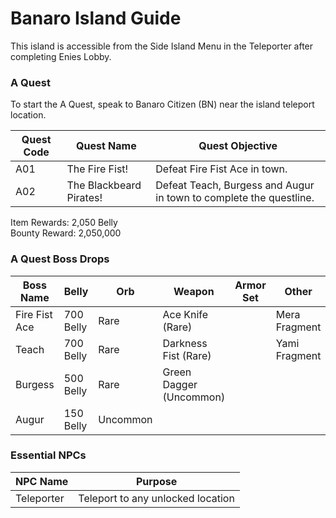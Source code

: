 # Banaro Island Guide

This island is accessible from the Side Island Menu in the Teleporter after completing Enies Lobby.

### A Quest

To start the A Quest, speak to Banaro Citizen (BN) near the island teleport location.

| Quest Code| Quest Name                | Quest Objective|
|-----------|-----------                |-----------|
| A01       | The Fire Fist!            |Defeat Fire Fist Ace in town.|
| A02       | The Blackbeard Pirates!   |Defeat Teach, Burgess and Augur in town to complete the questline.|

Item Rewards: 2,050 Belly<br>
Bounty Reward: 2,050,000

### A Quest Boss Drops

| Boss Name     | Belly     | Orb      | Weapon                 | Armor Set | Other        |
|-----------    |-----------|----------|-----------             |-----------|-----------   |
| Fire Fist Ace | 700 Belly | Rare     | Ace Knife (Rare)       |           | Mera Fragment|
| Teach         | 700 Belly | Rare     | Darkness Fist (Rare)   |           | Yami Fragment|
| Burgess       | 500 Belly | Rare     | Green Dagger (Uncommon)|           |              |
| Augur         | 150 Belly | Uncommon |                        |           |              |

### Essential NPCs

| NPC Name              | Purpose                                   |
|-------------          |-----------                                |
| Teleporter            | Teleport to any unlocked location         |
